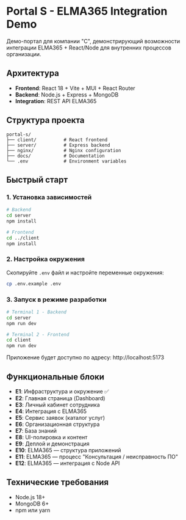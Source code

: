 # Portal S - ELMA365 Integration Demo

Демо-портал для компании "С", демонстрирующий возможности интеграции ELMA365 + React/Node для внутренних процессов организации.

## Архитектура

- **Frontend**: React 18 + Vite + MUI + React Router
- **Backend**: Node.js + Express + MongoDB
- **Integration**: REST API ELMA365

## Структура проекта

```
portal-s/
├── client/          # React frontend
├── server/          # Express backend
├── nginx/           # Nginx configuration
├── docs/            # Documentation
└── .env             # Environment variables
```

## Быстрый старт

### 1. Установка зависимостей

```bash
# Backend
cd server
npm install

# Frontend
cd ../client
npm install
```

### 2. Настройка окружения

Скопируйте `.env` файл и настройте переменные окружения:

```bash
cp .env.example .env
```

### 3. Запуск в режиме разработки

```bash
# Terminal 1 - Backend
cd server
npm run dev

# Terminal 2 - Frontend
cd client
npm run dev
```

Приложение будет доступно по адресу: http://localhost:5173

## Функциональные блоки

- **E1**: Инфраструктура и окружение ✅
- **E2**: Главная страница (Dashboard)
- **E3**: Личный кабинет сотрудника
- **E4**: Интеграция с ELMA365
- **E5**: Сервис заявок (каталог услуг)
- **E6**: Организационная структура
- **E7**: База знаний
- **E8**: UI-полировка и контент
- **E9**: Деплой и демонстрация
- **E10**: ELMA365 — структура приложений
- **E11**: ELMA365 — процесс "Консультация / неисправность ПО"
- **E12**: ELMA365 — интеграция с Node API

## Технические требования

- Node.js 18+
- MongoDB 6+
- npm или yarn
